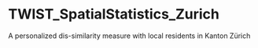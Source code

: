 # TWIST_SpatialStatistics_Zurich

A personalized dis-similarity measure with local residents in Kanton Zürich
